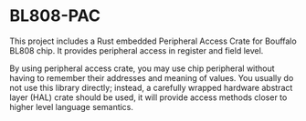 # BL808-PAC

This project includes a Rust embedded Peripheral Access Crate for Bouffalo BL808 chip.
It provides peripheral access in register and field level.

By using peripheral access crate, you may use chip peripheral without having to
remember their addresses and meaning of values. You usually do not use this library
directly; instead, a carefully wrapped hardware abstract layer (HAL) crate should be
used, it will provide access methods closer to higher level language semantics.

